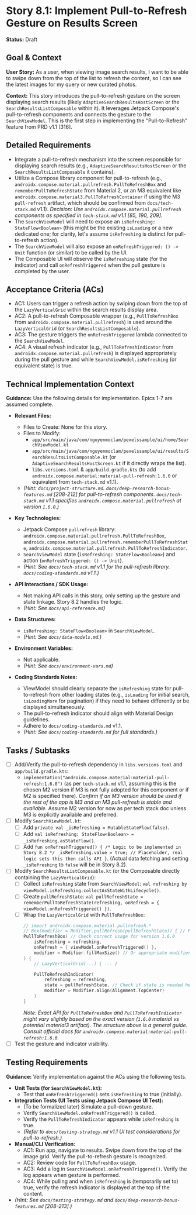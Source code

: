 
# Story 8.1: Implement Pull-to-Refresh Gesture on Results Screen

**Status:** Draft

## Goal & Context

**User Story:** As a user, when viewing image search results, I want to be able to swipe down from the top of the list to refresh the content, so I can see the latest images for my query or new curated photos.

**Context:** This story introduces the pull-to-refresh gesture on the screen displaying search results (likely `AdaptiveSearchResultsHostScreen` or the `SearchResultsListComposable` within it). It leverages Jetpack Compose's pull-to-refresh components and connects the gesture to the `SearchViewModel`. This is the first step in implementing the "Pull-to-Refresh" feature from PRD v1.1 [316].

## Detailed Requirements

* Integrate a pull-to-refresh mechanism into the screen responsible for displaying search results (e.g., `AdaptiveSearchResultsHostScreen` or the `SearchResultsListComposable` it contains).
* Utilize a Compose library component for pull-to-refresh (e.g., `androidx.compose.material.pullrefresh.PullToRefreshBox` and `rememberPullToRefreshState` from Material 2, or an M3 equivalent like `androidx.compose.material3.PullToRefreshContainer` if using the M3 `pull-refresh` artifact, which should be confirmed from `docs/tech-stack.md` v1.1). *Decision: Use `androidx.compose.material.pullrefresh` components as specified in `tech-stack.md` v1.1 [85, 190, 209].*
* The `SearchViewModel` will need to expose an `isRefreshing: StateFlow<Boolean>` (this might be the existing `isLoading` or a new dedicated one; for clarity, let's assume `isRefreshing` is distinct for pull-to-refresh action).
* The `SearchViewModel` will also expose an `onRefreshTriggered: () -> Unit` function (or similar) to be called by the UI.
* The Composable UI will observe the `isRefreshing` state (for the indicator) and call `onRefreshTriggered` when the pull gesture is completed by the user.

## Acceptance Criteria (ACs)

* AC1: Users can trigger a refresh action by swiping down from the top of the `LazyVerticalGrid` within the search results display area.
* AC2: A pull-to-refresh Composable wrapper (e.g., `PullToRefreshBox` from `androidx.compose.material.pullrefresh`) is used around the `LazyVerticalGrid` (or `SearchResultsListComposable`).
* AC3: The gesture triggers the `onRefreshTriggered` lambda connected to the `SearchViewModel`.
* AC4: A visual refresh indicator (e.g., `PullToRefreshIndicator` from `androidx.compose.material.pullrefresh`) is displayed appropriately during the pull gesture and while `SearchViewModel.isRefreshing` (or equivalent state) is true.

## Technical Implementation Context

**Guidance:** Use the following details for implementation. Epics 1-7 are assumed complete.

* **Relevant Files:**
    * Files to Create: None for this story.
    * Files to Modify:
        * `app/src/main/java/com/nguyenmoclam/pexelssample/ui/home/SearchViewModel.kt`
        * `app/src/main/java/com/nguyenmoclam/pexelssample/ui/results/SearchResultsListComposable.kt` (or `AdaptiveSearchResultsHostScreen.kt` if it directly wraps the list).
        * `libs.versions.toml` & `app/build.gradle.kts` (to add `androidx.compose.material:material-pull-refresh:1.6.0` or equivalent from `tech-stack.md` v1.1).
    * _(Hint: `docs/project-structure.md`. `docs/deep-research-bonus-features.md` [208-212] for pull-to-refresh components. `docs/tech-stack.md` v1.1 specifies `androidx.compose.material.pullrefresh` at version `1.6.0`.)_

* **Key Technologies:**
    * Jetpack Compose `pullrefresh` library: `androidx.compose.material.pullrefresh.PullToRefreshBox`, `androidx.compose.material.pullrefresh.rememberPullToRefreshState`, `androidx.compose.material.pullrefresh.PullToRefreshIndicator`.
    * `SearchViewModel` state (`isRefreshing: StateFlow<Boolean>`) and action (`onRefreshTriggered: () -> Unit`).
    * _(Hint: See `docs/tech-stack.md` v1.1 for the pull-refresh library. `docs/coding-standards.md` v1.1.)_

* **API Interactions / SDK Usage:**
    * Not making API calls in this story, only setting up the gesture and state linkage. Story 8.2 handles the logic.
    * _(Hint: See `docs/api-reference.md`)_

* **Data Structures:**
    * `isRefreshing: StateFlow<Boolean>` in `SearchViewModel`.
    * _(Hint: See `docs/data-models.md`.)_

* **Environment Variables:**
    * Not applicable.
    * _(Hint: See `docs/environment-vars.md`)_

* **Coding Standards Notes:**
    * ViewModel should clearly separate the `isRefreshing` state for pull-to-refresh from other loading states (e.g., `isLoading` for initial search, `isLoadingMore` for pagination) if they need to behave differently or be displayed simultaneously.
    * The pull-to-refresh indicator should align with Material Design guidelines.
    * Adhere to `docs/coding-standards.md` v1.1.
    * _(Hint: See `docs/coding-standards.md` for full standards.)_

## Tasks / Subtasks

* [ ] Add/Verify the pull-to-refresh dependency in `libs.versions.toml` and `app/build.gradle.kts`:
    * `implementation("androidx.compose.material:material-pull-refresh:1.6.0")` (as per `tech-stack.md` v1.1, assuming this is the chosen M2 version if M3 is not fully adopted for this component or if M2 is specified there). *Confirm if an M3 version should be used if the rest of the app is M3 and an M3 pull-refresh is stable and available.* Assume M2 version for now as per tech stack doc unless M3 is explicitly available and preferred.
* [ ] Modify `SearchViewModel.kt`:
    * [ ] Add `private val _isRefreshing = MutableStateFlow(false)`.
    * [ ] Add `val isRefreshing: StateFlow<Boolean> = _isRefreshing.asStateFlow()`.
    * [ ] Add `fun onRefreshTriggered() { /* Logic to be implemented in Story 8.2 */ _isRefreshing.value = true; // Placeholder, real logic sets this then calls API }`. (Actual data fetching and setting `_isRefreshing` to `false` will be in Story 8.2).
* [ ] Modify `SearchResultsListComposable.kt` (or the Composable directly containing the `LazyVerticalGrid`):
    * [ ] Collect `isRefreshing` state from `SearchViewModel`: `val refreshing by viewModel.isRefreshing.collectAsStateWithLifecycle()`.
    * [ ] Create `pullRefreshState`: `val pullRefreshState = rememberPullToRefreshState(refreshing, onRefresh = { viewModel.onRefreshTriggered() })`.
    * [ ] Wrap the `LazyVerticalGrid` with `PullToRefreshBox`:
      ```kotlin
      // import androidx.compose.material.pullrefresh.*
      // Box(modifier = Modifier.pullRefresh(pullRefreshState)) { // PullToRefreshBox in older versions
      PullToRefreshBox( // Check correct usage for version 1.6.0
          isRefreshing = refreshing,
          onRefresh = { viewModel.onRefreshTriggered() },
          modifier = Modifier.fillMaxSize() // Or appropriate modifier
      ) {
          // LazyVerticalGrid(...) { ... }

          PullToRefreshIndicator(
              refreshing = refreshing,
              state = pullRefreshState, // Check if state is needed here for this version
              modifier = Modifier.align(Alignment.TopCenter)
          )
      }
      ```
      *Note: Exact API for `PullToRefreshBox` and `PullToRefreshIndicator` might vary slightly based on the exact version (`1.6.0` material vs potential material3 artifact). The structure above is a general guide. Consult official docs for `androidx.compose.material:material-pull-refresh:1.6.0`.*
* [ ] Test the gesture and indicator visibility.

## Testing Requirements

**Guidance:** Verify implementation against the ACs using the following tests.

* **Unit Tests (for `SearchViewModel.kt`):**
    * Test that `onRefreshTriggered()` sets `isRefreshing` to true (initially).
* **Integration Tests (UI Tests using Jetpack Compose UI Test):**
    * (To be formalized later) Simulate a pull-down gesture.
    * Verify `SearchViewModel.onRefreshTriggered()` is called.
    * Verify the `PullToRefreshIndicator` appears while `isRefreshing` is true.
    * _(Refer to `docs/testing-strategy.md` v1.1 UI test considerations for pull-to-refresh.)_
* **Manual/CLI Verification:**
    * AC1: Run app, navigate to results. Swipe down from the top of the image grid. Verify the pull-to-refresh gesture is recognized.
    * AC2: Review code for `PullToRefreshBox` usage.
    * AC3: Add a log in `SearchViewModel.onRefreshTriggered()`. Verify the log appears when gesture is performed.
    * AC4: While pulling and when `isRefreshing` is (temporarily set to) true, verify the refresh indicator is displayed at the top of the content.
* _(Hint: See `docs/testing-strategy.md` and `docs/deep-research-bonus-features.md` [208-213].)_

